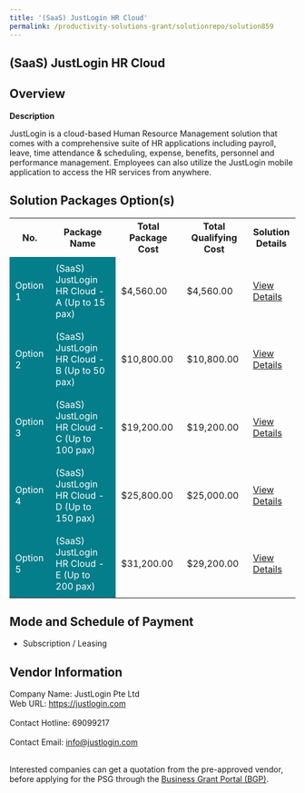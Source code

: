 ```yaml
---
title: '(SaaS) JustLogin HR Cloud'
permalink: /productivity-solutions-grant/solutionrepo/solution859
---
```


## (SaaS) JustLogin HR Cloud

## Overview

**Description**

JustLogin is a cloud-based Human Resource Management solution that comes with a comprehensive suite of HR applications including payroll, leave, time attendance & scheduling, expense, benefits, personnel and performance management. Employees can also utilize the JustLogin mobile application to access the HR services from anywhere.

## Solution Packages Option(s)

<table>
<tr>
<th><b>No.</b></th>
<th><b>Package Name</b></th>
<th><b>Total Package Cost</b></th>
<th><b>Total Qualifying Cost</b></th>
<th><b>Solution Details</b></th>
</tr>
<tr>
<td style='padding: 10px; background-color: #037E8A; color: #FFFFFF;'>Option 1</td>
<td style='padding: 10px; background-color: #037E8A; color: #FFFFFF;'>(SaaS) JustLogin HR Cloud - A (Up to 15 pax)</td>
<td style='padding: 10px;'>$4,560.00</td>
<td style='padding: 10px;'>$4,560.00</td>
<td style='padding: 10px;'><a href='/images/psg/JustLogin_Desensitised_Annex_3_wef_7_July_2022_Part_1.pdf' target='_blank'>View Details</a></td>
</tr>
<tr>
<td style='padding: 10px; background-color: #037E8A; color: #FFFFFF;'>Option 2</td>
<td style='padding: 10px; background-color: #037E8A; color: #FFFFFF;'>(SaaS) JustLogin HR Cloud - B (Up to 50 pax)</td>
<td style='padding: 10px;'>$10,800.00</td>
<td style='padding: 10px;'>$10,800.00</td>
<td style='padding: 10px;'><a href='/images/psg/JustLogin_Desensitised_Annex_3_wef_7_July_2022_Part_2.pdf' target='_blank'>View Details</a></td>
</tr>
<tr>
<td style='padding: 10px; background-color: #037E8A; color: #FFFFFF;'>Option 3</td>
<td style='padding: 10px; background-color: #037E8A; color: #FFFFFF;'>(SaaS) JustLogin HR Cloud - C (Up to 100 pax)</td>
<td style='padding: 10px;'>$19,200.00</td>
<td style='padding: 10px;'>$19,200.00</td>
<td style='padding: 10px;'><a href='/images/psg/JustLogin_Desensitised_Annex_3_wef_7_July_2022_Part_3.pdf' target='_blank'>View Details</a></td>
</tr>
<tr>
<td style='padding: 10px; background-color: #037E8A; color: #FFFFFF;'>Option 4</td>
<td style='padding: 10px; background-color: #037E8A; color: #FFFFFF;'>(SaaS) JustLogin HR Cloud - D (Up to 150 pax)</td>
<td style='padding: 10px;'>$25,800.00</td>
<td style='padding: 10px;'>$25,000.00</td>
<td style='padding: 10px;'><a href='/images/psg/JustLogin_Desensitised_Annex_3_wef_7_July_2022_Part_4.pdf' target='_blank'>View Details</a></td>
</tr>
<tr>
<td style='padding: 10px; background-color: #037E8A; color: #FFFFFF;'>Option 5</td>
<td style='padding: 10px; background-color: #037E8A; color: #FFFFFF;'>(SaaS) JustLogin HR Cloud - E (Up to 200 pax)</td>
<td style='padding: 10px;'>$31,200.00</td>
<td style='padding: 10px;'>$29,200.00</td>
<td style='padding: 10px;'><a href='/images/psg/JustLogin_Desensitised_Annex_3_wef_7_July_2022_Part_5.pdf' target='_blank'>View Details</a></td>
</tr>
</table>

## Mode and Schedule of Payment

 - Subscription / Leasing

## Vendor Information

 Company Name: JustLogin Pte Ltd<br>Web URL: https://justlogin.com <br><br>Contact Hotline: 69099217 <br><br>Contact Email: info@justlogin.com <br><br>

Interested companies can get a quotation from the pre-approved vendor, before applying for the PSG through the <a href='https://www.businessgrants.gov.sg/' target='_blank' rel='noopener'>Business Grant Portal (BGP)</a>.

<script src="/jquery/resize-tables.js"></script>
